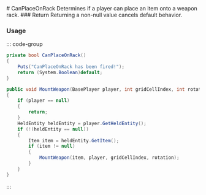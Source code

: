 <Badge type="danger" text="Carbon Compatible"/>
# CanPlaceOnRack
Determines if a player can place an item onto a weapon rack.
### Return
Returning a non-null value cancels default behavior.

### Usage
::: code-group
```csharp [Example]
private bool CanPlaceOnRack()
{
	Puts("CanPlaceOnRack has been fired!");
	return (System.Boolean)default;
}
```
```csharp [Source — Assembly-CSharp @ WeaponRack]
public void MountWeapon(BasePlayer player, int gridCellIndex, int rotation)
{
	if (player == null)
	{
		return;
	}
	HeldEntity heldEntity = player.GetHeldEntity();
	if (!(heldEntity == null))
	{
		Item item = heldEntity.GetItem();
		if (item != null)
		{
			MountWeapon(item, player, gridCellIndex, rotation);
		}
	}
}

```
:::
